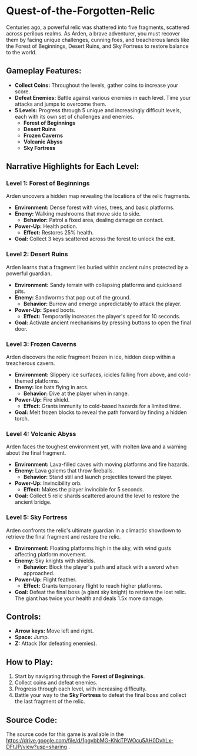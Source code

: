 # Quest-of-the-Forgotten-Relic

Centuries ago, a powerful relic was shattered into five fragments, scattered across perilous realms. As Arden, a brave adventurer, you must recover them by facing unique challenges, cunning foes, and treacherous lands like the Forest of Beginnings, Desert Ruins, and Sky Fortress to restore balance to the world.

## Gameplay Features:
- **Collect Coins:** Throughout the levels, gather coins to increase your score.
- **Defeat Enemies:** Battle against various enemies in each level. Time your attacks and jumps to overcome them.
- **5 Levels:** Progress through 5 unique and increasingly difficult levels, each with its own set of challenges and enemies.
  - **Forest of Beginnings**
  - **Desert Ruins**
  - **Frozen Caverns**
  - **Volcanic Abyss**
  - **Sky Fortress**

## Narrative Highlights for Each Level:

### Level 1: **Forest of Beginnings**
Arden uncovers a hidden map revealing the locations of the relic fragments.

- **Environment:** Dense forest with vines, trees, and basic platforms.
- **Enemy:** Walking mushrooms that move side to side.
  - **Behavior:** Patrol a fixed area, dealing damage on contact.
- **Power-Up:** Health potion.
  - **Effect:** Restores 25% health.
- **Goal:** Collect 3 keys scattered across the forest to unlock the exit.

### Level 2: **Desert Ruins**
Arden learns that a fragment lies buried within ancient ruins protected by a powerful guardian.

- **Environment:** Sandy terrain with collapsing platforms and quicksand pits.
- **Enemy:** Sandworms that pop out of the ground.
  - **Behavior:** Burrow and emerge unpredictably to attack the player.
- **Power-Up:** Speed boots.
  - **Effect:** Temporarily increases the player's speed for 10 seconds.
- **Goal:** Activate ancient mechanisms by pressing buttons to open the final door.

### Level 3: **Frozen Caverns**
Arden discovers the relic fragment frozen in ice, hidden deep within a treacherous cavern.

- **Environment:** Slippery ice surfaces, icicles falling from above, and cold-themed platforms.
- **Enemy:** Ice bats flying in arcs.
  - **Behavior:** Dive at the player when in range.
- **Power-Up:** Fire shield.
  - **Effect:** Grants immunity to cold-based hazards for a limited time.
- **Goal:** Melt frozen blocks to reveal the path forward by finding a hidden torch.

### Level 4: **Volcanic Abyss**
Arden faces the toughest environment yet, with molten lava and a warning about the final fragment.

- **Environment:** Lava-filled caves with moving platforms and fire hazards.
- **Enemy:** Lava golems that throw fireballs.
  - **Behavior:** Stand still and launch projectiles toward the player.
- **Power-Up:** Invincibility orb.
  - **Effect:** Makes the player invincible for 5 seconds.
- **Goal:** Collect 5 relic shards scattered around the level to restore the ancient bridge.

### Level 5: **Sky Fortress**
Arden confronts the relic's ultimate guardian in a climactic showdown to retrieve the final fragment and restore the relic.

- **Environment:** Floating platforms high in the sky, with wind gusts affecting platform movement.
- **Enemy:** Sky knights with shields.
  - **Behavior:** Block the player's path and attack with a sword when approached.
- **Power-Up:** Flight feather.
  - **Effect:** Grants temporary flight to reach higher platforms.
- **Goal:** Defeat the final boss (a giant sky knight) to retrieve the lost relic. The giant has twice your health and deals 1.5x more damage.

## Controls:
- **Arrow keys:** Move left and right.
- **Space:** Jump.
- **Z:** Attack (for defeating enemies).

## How to Play:
1. Start by navigating through the **Forest of Beginnings**.
2. Collect coins and defeat enemies.
3. Progress through each level, with increasing difficulty.
4. Battle your way to the **Sky Fortress** to defeat the final boss and collect the last fragment of the relic.


## Source Code:
The source code for this game is available in the https://drive.google.com/file/d/1pgvbbMG-KNcTPWOcu5AH0DvhLx-DFtJP/view?usp=sharing .

